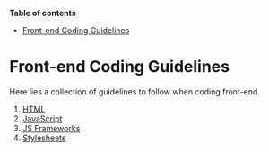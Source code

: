 <!-- START doctoc generated TOC please keep comment here to allow auto update -->
<!-- DON'T EDIT THIS SECTION, INSTEAD RE-RUN doctoc TO UPDATE -->
**Table of contents**

- [Front-end Coding Guidelines](#front-end-coding-guidelines)

<!-- END doctoc generated TOC please keep comment here to allow auto update -->

# Front-end Coding Guidelines
Here lies a collection of guidelines to follow when coding front-end.

1. [HTML](html.md)
2. [JavaScript](javascript.md)
3. [JS Frameworks](js-frameworks.md)
4. [Stylesheets](stylesheets.md)
